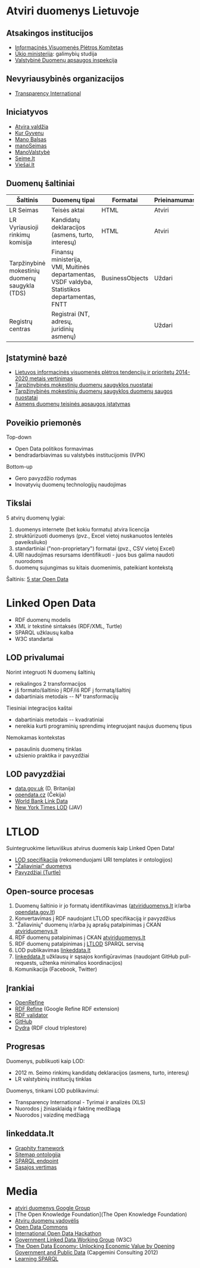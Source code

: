 Atviri duomenys Lietuvoje
=========================

Atsakingos institucijos
-----------------------

* [Informacinės Visuomenės Plėtros Komitetas](http://opendata.gov.lt)
* [Ūkio ministerija](http://data.ukmin.lt/apie.html): galimybių studija
* [Valstybinė Duomenų apsaugos inspekcija](http://www.ada.lt)

Nevyriausybinės organizacijos
-----------------------------

* [Transparency International](http://transparency.lt)

Iniciatyvos
-----------

* [Atvira valdžia](http://atviravaldzia.org)
* [Kur Gyvenu](http://kurgyvenu.lt)
* [Mano Balsas](http://www.manobalsas.lt)
* [manoSeimas](http://manoseimas.lt)
* [ManoValstybė](http://manovalstybe.lt)
* [Seime.lt](http://seime.lt)
* [Viešai.lt](http://www.viesai.lt)

Duomenų šaltiniai
-----------------

<table>
    <thead>
	<tr>
	    <th>Šaltinis</th>
	    <th>Duomenų tipai</th>
	    <th>Formatai</th>
	    <th>Prieinamumas</th>
	</tr>
    </thead>
    <tbody>
	<tr>
	    <td>LR Seimas</td>
	    <td>Teisės aktai</td>
	    <td>HTML</td>
	    <td>Atviri</td>
	</tr>
	<tr>
	    <td>LR Vyriausioji rinkimų komisija</td>
	    <td>Kandidatų deklaracijos (asmens, turto, interesų)</td>
	    <td>HTML</td>
	    <td>Atviri</td>
	</tr>
	<tr>
	    <td>Tarpžinybinė mokestinių duomenų saugykla (TDS)</td>
	    <td>Finansų ministerija, VMI, Muitinės departamentas, VSDF valdyba, Statistikos departamentas, FNTT</td>
	    <td>BusinessObjects</td>
	    <td>Uždari</td>
	</tr>
	<tr>
	    <td>Registrų centras</td>
	    <td>Registrai (NT, adresų, juridinių asmenų)</td>
	    <td></td>
	    <td>Uždari</td>
	</tr>
    </tbody>
</table>

Įstatyminė bazė
---------------

* [Lietuvos informacinės visuomenės plėtros tendencijų ir prioritetų 2014-2020 metais vertinimas](http://www.ivpk.lt/news/1790/158/Lietuvos-informacines-visuomenes-pletros-tendenciju-ir-prioritetu-2014-2020-metais-vertinimas)
* [Tarpžinybinės mokestinių duomenų saugyklos nuostatai](http://www3.lrs.lt/pls/inter3/dokpaieska.showdoc_l?p_id=303933&p_query=&p_tr2=)
* [Tarpžinybinės mokestinių duomenų saugyklos duomenų saugos nuostatai](http://www3.lrs.lt/pls/inter3/dokpaieska.showdoc_l?p_id=305433&p_query=&p_tr2=)
* [Asmens duomenų teisinės apsaugos įstatymas](http://www3.lrs.lt/pls/inter3/oldsearch.preps2?Condition1=29193&Condition2=)

Poveikio priemonės
------------------

Top-down
* Open Data politikos formavimas
* bendradarbiavimas su valstybės institucijomis (IVPK)

Bottom-up
* Gero pavyzdžio rodymas
* Inovatyvių duomenų technologijų naudojimas

Tikslai
-------

5 atvirų duomenų lygiai:

1. duomenys internete (bet kokiu formatu) atvira licencija
2. struktūrizuoti duomenys (pvz., Excel vietoj nuskanuotos lentelės paveiksliuko)
3. standartiniai ("non-proprietary") formatai (pvz., CSV vietoj Excel)
4. URI naudojimas resursams identifikuoti - juos bus galima naudoti nuorodoms
5. duomenų sujungimas su kitais duomenimis, pateikiant kontekstą

Šaltinis: [5 star Open Data](http://5stardata.info)

Linked Open Data
================

* RDF duomenų modelis
* XML ir tekstinė sintaksės (RDF/XML, Turtle)
* SPARQL užklausų kalba
* W3C standartai

LOD privalumai
--------------

Norint integruoti N duomenų šaltinių
* reikalingos 2 transformacijos
* įš formato/šaltinio į RDF/iš RDF į formatą/šaltinį
* dabartiniais metodais -- N² transformacijų

Tiesiniai integracijos kaštai
* dabartiniais metodais -- kvadratiniai
* nereikia kurti programinių sprendimų integruojant naujus duomenų tipus

Nemokamas kontekstas
* pasaulinis duomenų tinklas
* užsienio praktika ir pavyzdžiai

LOD pavyzdžiai
--------------

* [data.gov.uk](http://data.gov.uk) (D. Britanija)
* [opendata.cz](http://www.opendata.cz/en/linked-data) (Čekija)
* [World Bank Link Data](http://worldbank.270a.info)
* [New York Times LOD](http://data.nytimes.com) (JAV)

LTLOD
=====

Suintegruokime lietuviškus atvirus duomenis kaip Linked Open Data!

* [LOD specifikacija](../../wiki) (rekomenduojami URI templates ir ontologijos)
* ["Žaliaviniai" duomenys](datasets)
* [Pavyzdžiai (Turtle)](datasets/LTLOD%20examples.ttl)

Open-source procesas
--------------------

1. Duomenų šaltinio ir jo formatų identifikavimas ([atviriduomenys.lt](http://atviriduomenys.lt) ir/arba [opendata.gov.lt](http://opendata.gov.lt))
2. Konvertavimas į RDF naudojant LTLOD specifikaciją ir pavyzdžius
3. "Žaliavinių" duomenų ir/arba jų aprašų patalpinimas į CKAN [atviriduomenys.lt](http://atviriduomenys.lt)
4. RDF duomenų patalpinimas į CKAN [atviriduomenys.lt](http://atviriduomenys.lt)
5. RDF duomenų patalpinimas į [LTLOD](http://dydra.com/graphity/ltlod/sparql) SPARQL servisą
6. LOD publikavimas [linkeddata.lt](http://linkeddata.lt)
7. [linkeddata.lt](http://linkeddata.lt) užklausų ir sąsajos konfigūravimas (naudojant GitHub pull-requests, užtenka minimalios koordinacijos)
8. Komunikacija (Facebook, Twitter)

Įrankiai
--------
* [OpenRefine](https://github.com/OpenRefine/OpenRefine)
* [RDF Refine](http://refine.deri.ie) (Google Refine RDF extension)
* [RDF validator](http://www.rdfabout.com/demo/validator/)
* [GitHub](http://github.com)
* [Dydra](http://dydra.com) (RDF cloud triplestore)

Progresas
---------

Duomenys, publikuoti kaip LOD:
* 2012 m. Seimo rinkimų kandidatų deklaracijos (asmens, turto, interesų)
* LR valstybinių institucijų tinklas

Duomenys, tinkami LOD publikavimui:
* Transparency International - Tyrimai ir analizės (XLS)
* Nuorodos į žiniasklaidą ir faktinę medžiagą
* Nuorodos į vaizdinę medžiagą

linkeddata.lt
-------------

* [Graphity framework](http://graphity.org)
* [Sitemap ontologija](src/main/resources/lt/linkeddata/vocabulary/ltlod.ttl)
* [SPARQL endpoint](http://dydra.com/graphity/ltlod/sparql)
* [Sąsajos vertimas](src/main/resources/lt/linkeddata/provider/xslt/translations.rdf)

Media
=====

* [atviri duomenys Google Group](https://groups.google.com/forum/?fromgroups=#!forum/atviriduomenys)
* [The Open Knowledge Foundation](The Open Knowledge Foundation)
* [Atvirų duomenų vadovėlis](http://opendatahandbook.org/lt_LT/index.html)
* [Open Data Commons](http://opendatacommons.org)
* [International Open Data Hackathon](http://opendataday.org)
* [Government Linked Data Working Group](http://www.w3.org/2011/gld/wiki/Main_Page) (W3C)
* [The Open Data Economy: Unlocking Economic Value by Opening Government and Public Data](http://www.capgemini-consulting.com/ebook/The-Open-Data-Economy/files/assets/downloads/publication.pdf) (Capgemini Consulting 2012)
* [Learning SPARQL](http://www.learningsparql.com)